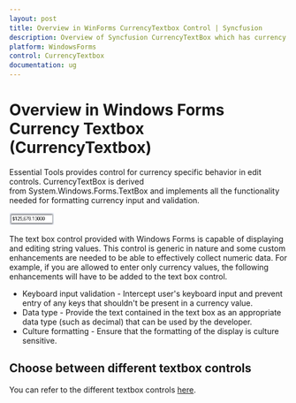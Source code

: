 ```yaml
---
layout: post
title: Overview in WinForms CurrencyTextbox Control | Syncfusion 
description: Overview of Syncfusion CurrencyTextBox which has currency specific behavior in edit controls and supports Culture formatting 
platform: WindowsForms
control: CurrencyTextbox
documentation: ug
---
```


# Overview in Windows Forms Currency Textbox (CurrencyTextbox)

Essential Tools provides control for currency specific behavior in edit controls. CurrencyTextBox is derived from System.Windows.Forms.TextBox and implements all the functionality needed for formatting currency input and validation.

![Overview of CurrencyTextBox](Overview_images/Overview_img488.png) 



The text box control provided with Windows Forms is capable of displaying and editing string values. This control is generic in nature and some custom enhancements are needed to be able to effectively collect numeric data. For example, if you are   allowed to enter only currency values, the following enhancements will have to be added to the text box control.

* Keyboard input validation - Intercept user's keyboard input and prevent entry of any keys that shouldn't be present in a currency value.
* Data type - Provide the text contained in the text box as an appropriate data type (such as decimal) that can be used by the developer.
* Culture formatting - Ensure that the formatting of the display is culture sensitive.

## Choose between different textbox controls

You can refer to the different textbox controls [here](https://help.syncfusion.com/windowsforms/sfnumerictextbox/overview#choose-between-different-textbox-controls).
